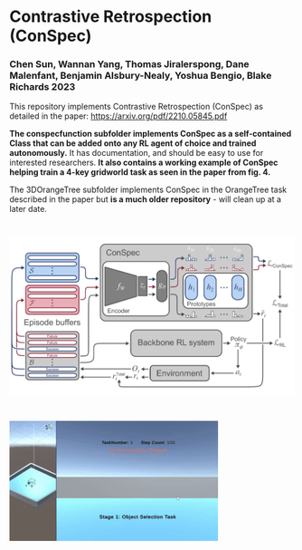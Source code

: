 


# Contrastive Retrospection (ConSpec) 

### Chen Sun, Wannan Yang, Thomas Jiralerspong, Dane Malenfant, Benjamin Alsbury-Nealy, Yoshua Bengio, Blake Richards 2023

This repository implements Contrastive Retrospection (ConSpec) as detailed in the paper: https://arxiv.org/pdf/2210.05845.pdf

**The conspecfunction subfolder implements ConSpec as a self-contained Class that can be added onto any RL agent of choice and trained autonomously.** It has documentation, and should be easy to use for interested researchers. **It also contains a working example of ConSpec helping train a 4-key gridworld task as seen in the paper from fig. 4.**

The 3DOrangeTree subfolder implements ConSpec in the OrangeTree task described in the paper but **is a much older repository** - will clean up at a later date. 


# ![conspeccartoon](Diagram.png)
# ![movie](Movietask.gif)
